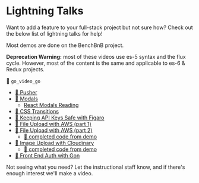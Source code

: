 # Lightning Talks

Want to add a feature to your full-stack project but not sure how?  Check out the below list of lightning talks for help!  

Most demos are done on the BenchBnB project.  

**Deprecation Warning:** most of these videos use es-5 syntax and the flux cycle.  However, most of the content is the same and applicable to es-6 & Redux projects.  

:closed_lock_with_key: `go_video_go`

* [:movie_camera: Pusher][pusher-webcast]
* [:movie_camera: Modals][react-modal-webcast]
  * [React Modals Reading][react-modal-reading]
* [:movie_camera: CSS Transitions][css-transitions-webcast]
* [:movie_camera: Keeping API Keys Safe with Figaro][figaro-screencast]
* [:movie_camera: File Upload with AWS (part 1)][AWS-screencast1]
* [:movie_camera: File Upload with AWS (part 2)][AWS-screencast2]
  * [:file_folder: completed code from demo][AWS-demo]
* [:movie_camera: Image Upload with Cloudinary][cloudinary-screencast]
  * [:file_folder: completed code from demo][cloudinary-demo]
* [:movie_camera: Front End Auth with Gon][gon-webcast]

Not seeing what you need?  Let the instructional staff know, and if there's enough interest we'll make a video.  

[pusher-webcast]: https://vimeo.com/164515140
[react-modal-webcast]: https://vimeo.com/164336429
[react-modal-reading]: ./react-modals.md
[css-transitions-webcast]: https://vimeo.com/164928587
[figaro-screencast]: https://vimeo.com/164602277
[cloudinary-screencast]: https://vimeo.com/164612621
[gon-webcast]: https://vimeo.com/168132088
[cloudinary-demo]: https://github.com/appacademy/react_cloudinary_demo
[AWS-demo]:../demos/file_upload_demo
[AWS-screencast1]: https://vimeo.com/169111348
[AWS-screencast2]: https://vimeo.com/169111248

